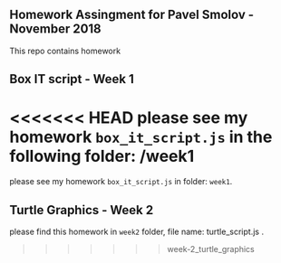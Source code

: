 ## Homework Assingment for Pavel Smolov - November 2018
This repo contains homework
## Box IT script - Week 1
<<<<<<< HEAD
please see my homework `box_it_script.js` in the following folder: /week1
=======
please see my homework `box_it_script.js` in folder: `week1`.
## Turtle Graphics - Week 2
please find this homework in `week2` folder, file name: turtle_script.js .
>>>>>>> week-2_turtle_graphics
